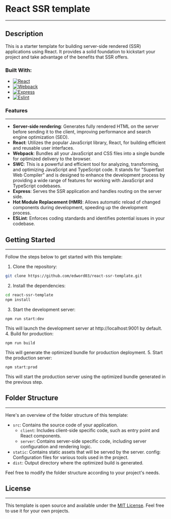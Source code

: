 # React SSR template

---

## Description
This is a starter template for building server-side rendered (SSR) applications using React. It provides a solid foundation to kickstart your project and take advantage of the benefits that SSR offers.


### Built With:

* [![React][React.js]][React-url]
* [![Webpack][Webpack.js]][Webpack-url]
* [![Express][Express.js]][Express-url]
* [![Eslint][Eslint]][Eslint-url]


[React.js]: https://img.shields.io/badge/React-20232A?style=for-the-badge&logo=react&logoColor=61DAFB
[React-url]: https://reactjs.org/
[Webpack.js]: https://img.shields.io/badge/webpack-%238DD6F9.svg?style=for-the-badge&logo=webpack&logoColor=blackg
[Webpack-url]: https://webpack.js.org
[express.js]: https://img.shields.io/badge/express.js-%23404d59.svg?style=for-the-badge&logo=express&logoColor=%2361DAFB
[Express-url]: https://expressjs
[Eslint]: https://img.shields.io/badge/ESLint-4B3263?style=for-the-badge&logo=eslint&logoColor=white
[Eslint-url]: https://eslint.org/

### Features

---
* **Server-side rendering**: Generates fully rendered HTML on the server before sending it to the client, improving performance and search engine optimization (SEO).
* **React**: Utilizes the popular JavaScript library, React, for building efficient and reusable user interfaces.
* **Webpack**: Bundles all your JavaScript and CSS files into a single bundle for optimized delivery to the browser.
* **SWC**: This is a powerful and efficient tool for analyzing, transforming, and optimizing JavaScript and TypeScript code. It stands for "Superfast Web Compiler" and is designed to enhance the development process by providing a wide range of features for working with JavaScript and TypeScript codebases.
* **Express**: Serves the SSR application and handles routing on the server side.
* **Hot Module Replacement (HMR)**: Allows automatic reload of changed components during development, speeding up the development process.
* **ESLint**: Enforces coding standards and identifies potential issues in your codebase.


## Getting Started

---
Follow the steps below to get started with this template:

1. Clone the repository:
 ```sh
 git clone https://github.com/edword03/react-ssr-template.git
 ```
2. Install the dependencies:
```sh
cd react-ssr-template
npm install
```
3. Start the development server:
```shell
npm run start:dev
```
This will launch the development server at http://localhost:9001 by default.
4. Build for production:
```shell
npm run build
```
This will generate the optimized bundle for production deployment.
5. Start the production server:
```shell
npm start:prod
```
This will start the production server using the optimized bundle generated in the previous step.

## Folder Structure

---
Here's an overview of the folder structure of this template:

* `src`: Contains the source code of your application.
  * `client`: Includes client-side specific code, such as entry point and React components.
  * `server`: Contains server-side specific code, including server configuration and rendering logic.
* `static`: Contains static assets that will be served by the server.
config: Configuration files for various tools used in the project.
* `dist`: Output directory where the optimized build is generated.

Feel free to modify the folder structure according to your project's needs.

## License

---
This template is open source and available under the [MIT License](https://github.com/edword03/react-ssr-template/blob/main/LICENSE). Feel free to use it for your own projects.

